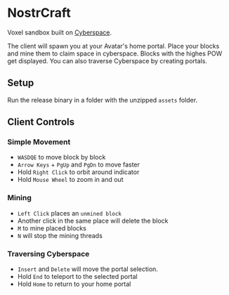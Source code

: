 # NostrCraft

Voxel sandbox built on [Cyberspace](https://github.com/arkin0x/cyberspace).

The client will spawn you at your Avatar's home portal. 
Place your blocks and mine them to claim space in cyberspace.
Blocks with the highes POW get displayed.
You can also traverse Cyberspace by creating portals. 

## Setup

Run the release binary in a folder with the unzipped `assets` folder.

## Client Controls

### Simple Movement

- `WASDQE` to move block by block
- `Arrow Keys` + `PgUp` and `PgDn` to move faster
- Hold `Right Click` to orbit around indicator
- Hold `Mouse Wheel` to zoom in and out

### Mining

- `Left Click` places an `unmined block`
- Another click in the same place will delete the block
- `M` to mine placed blocks
- `N` will stop the mining threads

### Traversing Cyberspace 

- `Insert` and `Delete` will move the portal selection.
- Hold `End` to teleport to the selected portal
- Hold `Home` to return to your home portal
